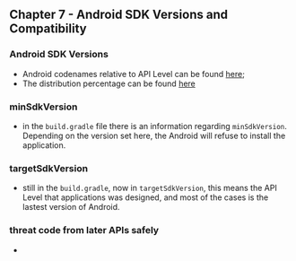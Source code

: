 ## Chapter 7 - Android SDK Versions and Compatibility

### Android SDK Versions
- Android codenames relative to API Level can be found [here](https://source.android.com/setup/start/build-numbers);
- The distribution percentage can be found [here](https://developer.android.com/about/dashboards/index.html)

### minSdkVersion
- in the `build.gradle` file there is an information regarding `minSdkVersion`. Depending on the version set here, the Android will refuse to install the application.

### targetSdkVersion
- still in the `build.gradle`, now in `targetSdkVersion`, this means the API Level that applications was designed, and most of the cases is the lastest version of Android.

### threat code from later APIs safely
- 